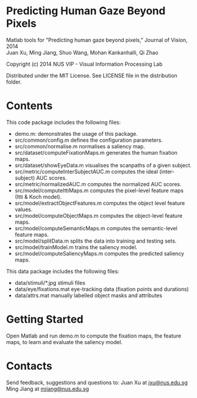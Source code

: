 Predicting Human Gaze Beyond Pixels
===================================
Matlab tools for "Predicting human gaze beyond pixels," Journal of Vision, 2014   
Juan Xu, Ming Jiang, Shuo Wang, Mohan Kankanhalli, Qi Zhao
 
Copyright (c) 2014 NUS VIP - Visual Information Processing Lab

Distributed under the MIT License.
See LICENSE file in the distribution folder.

Contents
================

This code package includes the following files:

- demo.m:                             demonstrates the usage of this package. 
- src/common/config.m                 defines the configuration parameters.
- src/common/normalise.m              normalises a saliency map.
- src/dataset/computeFixationMaps.m   generates the human fixation maps.
- src/dataset/showEyeData.m           visualises the scanpaths of a given subject.
- src/metric/computeInterSubjectAUC.m computes the ideal (inter-subject) AUC scores.
- src/metric/normalizedAUC.m          computes the normalized AUC scores.
- src/model/computeIttiMaps.m         computes the pixel-level feature maps (Itti & Koch model).
- src/model/extractObjectFeatures.m   computes the object level feature values.
- src/model/computeObjectMaps.m       computes the object-level feature maps.
- src/model/computeSemanticMaps.m     computes the semantic-level feature maps.
- src/model/splitData.m	              splits the data into training and testing sets.
- src/model/trainModel.m              trains the saliency model.
- src/model/computeSaliencyMaps.m     computes the predicted saliency maps.

This data package includes the following files:

- data/stimuli/*.jpg                  stimuli files
- data/eye/fixations.mat              eye-tracking data (fixation points and durations)
- data/attrs.mat                      manually labelled object masks and attributes

Getting Started
================

Open Matlab and run demo.m to compute the fixation maps, the feature maps, to learn and evaluate the saliency model.

Contacts
================

Send feedback, suggestions and questions to:
Juan Xu at <jxu@nus.edu.sg>   
Ming Jiang at <mjiang@nus.edu.sg>
